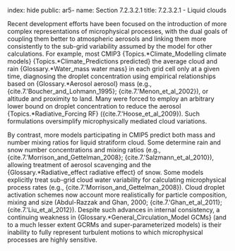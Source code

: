 index: hide
public: ar5-
name: Section 7.2.3.2.1
title: 7.2.3.2.1 - Liquid clouds

Recent development efforts have been focused on the introduction of more complex representations of microphysical processes, with the dual goals of coupling them better to atmospheric aerosols and linking them more consistently to the sub-grid variability assumed by the model for other calculations. For example, most CMIP3 {Topics.*Climate_Modelling climate models} {Topics.*Climate_Predictions predicted} the average cloud and rain {Glossary.*Water_mass water mass} in each grid cell only at a given time, diagnosing the droplet concentration using empirical relationships based on {Glossary.*Aerosol aerosol} mass (e.g., {cite.7.'Boucher_and_Lohmann_1995}; {cite.7.'Menon_et_al_2002}), or altitude and proximity to land. Many were forced to employ an arbitrary lower bound on droplet concentration to reduce the aerosol {Topics.*Radiative_Forcing RF} ({cite.7.'Hoose_et_al_2009}). Such formulations oversimplify microphysically mediated cloud variations.

By contrast, more models participating in CMIP5 predict both mass and number mixing ratios for liquid stratiform cloud. Some determine rain and snow number concentrations and mixing ratios (e.g., {cite.7.'Morrison_and_Gettelman_2008}; {cite.7.'Salzmann_et_al_2010}), allowing treatment of aerosol scavenging and the {Glossary.*Radiative_effect radiative effect} of snow. Some models explicitly treat sub-grid cloud water variability for calculating microphysical process rates (e.g., {cite.7.'Morrison_and_Gettelman_2008}). Cloud droplet activation schemes now account more realistically for particle composition, mixing and size (Abdul-Razzak and Ghan, 2000; {cite.7.'Ghan_et_al_2011}; {cite.7.'Liu_et_al_2012}). Despite such advances in internal consistency, a continuing weakness in {Glossary.*General_Circulation_Model GCMs} (and to a much lesser extent GCRMs and super-parameterized models) is their inability to fully represent turbulent motions to which microphysical processes are highly sensitive.
